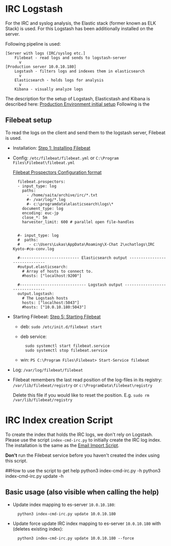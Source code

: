 # IRC Logstash

For the IRC and syslog analysis, the Elastic stack (former known as ELK Stack) is used. For this Logstash has been additionally installed on the server.

Following pipeline is used:

    [Server with logs (IRC/syslog etc.] 
        Filebeat - read logs and sends to logstash-server
          v
    [Production server 10.0.10.180]
        Logstash - filters logs and indexes them in elasticsearch
          v
        Elasticsearch - holds logs for analysis
          v
        Kibana - visually analyze logs

The description for the setup of Logstash, Elasticstash and Kibana is described here: [Production Environment initial setup](/howler/doc/done/)
Following is the 

## Filebeat setup
To read the logs on the client and send them to the logstash server, Filebeat is used. 

* Installation: [Step 1: Installing Filebeat](https://www.elastic.co/guide/en/beats/filebeat/current/filebeat-installation.html)

* Config: `/etc/filebeat/filebeat.yml` or `C:\Program Files\Filebeat\filebeat.yml`

    [Filebeat Prospectors Configuration format](https://www.elastic.co/guide/en/beats/filebeat/current/configuration-filebeat-options.html)

        filebeat.prospectors:
        - input_type: log
          paths:
            - /home/saita/archive/irc/*.txt
            #- /var/log/*.log
            #- c:\programdata\elasticsearch\logs\*
          document_type: log
          encoding: euc-jp
          close_*: 5m
          harvester_limit: 600 # parallel open file-handles
          
        
        #- input_type: log
        #  paths:
        #    - c:\Users\Lukas\AppData\Roaming\X-Chat 2\xchatlogs\IRC Kyoto-#co-conv.log
            
        #-------------------------- Elasticsearch output ------------------------------
        #output.elasticsearch:
          # Array of hosts to connect to.
          #hosts: ["localhost:9200"]
            
        #----------------------------- Logstash output --------------------------------
        output.logstash:
          # The Logstash hosts
          hosts: ["localhost:5043"]
          #hosts: ["10.0.10.180:5043"]
          
* Starting Filebeat: [Step 5: Starting Filebeat](https://www.elastic.co/guide/en/beats/filebeat/current/filebeat-starting.html)

    * deb: `sudo /etc/init.d/filebeat start`
            
    * deb service:
    
            sudo systemctl start filebeat.service
            sudo systemctl stop filebeat.service
        
    * win: `PS C:\Program Files\Filebeat> Start-Service filebeat`
    
    
* Log: `/var/log/filebeat/filebeat`
    
* Filebeat remembers the last read position of the log-files in its registry: `/var/lib/filebeat/registry` or `c:\ProgramData\filebeat\registry`
    
    Delete this file if you would like to reset the position. E.g. `sudo rm /var/lib/filebeat/registry`

# IRC Index creation Script
To create the index that holds the IRC logs, we don't rely on Logstash. Please use the script `index-cmd-irc.py` to initially create the IRC log index.
The installation is the same as the [Email Import Script](/howler/doc/importscript/).

**Don't** run the Filebeat service before you haven't created the index using this script.

##How to use the script to get help
    python3 index-cmd-irc.py -h
    python3 index-cmd-irc.py update -h

## Basic usage (also visible when calling the help)
* Update index mapping to es-server `10.0.10.180`:

        python3 index-cmd-irc.py update 10.0.10.180
        
* Update force update IRC index mapping to es-server `10.0.10.180` with (deletes existing index):

        python3 index-cmd-irc.py update 10.0.10.180 --force
        
